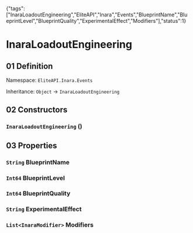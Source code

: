 {"tags":["InaraLoadoutEngineering","EliteAPI","Inara","Events","BlueprintName","BlueprintLevel","BlueprintQuality","ExperimentalEffect","Modifiers"],"status":1}

# InaraLoadoutEngineering

## 01 Definition

Namespace: `EliteAPI.Inara.Events`

Inheritance: `Object` → `InaraLoadoutEngineering`

## 02 Constructors

### `InaraLoadoutEngineering` ()

## 03 Properties

### `String` BlueprintName

### `Int64` BlueprintLevel

### `Int64` BlueprintQuality

### `String` ExperimentalEffect

### `List<InaraModifier>` Modifiers

